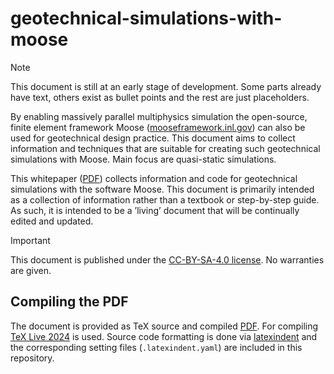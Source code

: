 # geotechnical-simulations-with-moose

> [!NOTE]  
> This document is still at an early stage of development. 
> Some parts already have text, others exist as bullet 
> points and the rest are just placeholders. 

By enabling massively parallel multiphysics simulation the 
open-source, finite element framework Moose
([mooseframework.inl.gov](https://mooseframework.inl.gov)) 
can also be used for geotechnical design practice. This 
document aims to collect information and techniques that 
are suitable for creating such geotechnical simulations 
with Moose. Main focus are quasi-static simulations.

This whitepaper ([PDF](geotechnical-simulations-with-moose.pdf)) 
collects information and code for geotechnical simulations with 
the software Moose. This document is primarily intended as a 
collection of information  rather than a textbook or step-by-step 
guide. As such, it is intended to be a ’living’ document that 
will be continually edited and updated.

> [!IMPORTANT]  
> This document is published under the 
> [CC-BY-SA-4.0 license](https://creativecommons.org/licenses/by-sa/4.0/).
> No warranties are given.

## Compiling the PDF

The document is provided as TeX source and compiled [PDF](geotechnical-simulations-with-moose.pdf). 
For compiling [TeX Live 2024](https://www.tug.org/texlive/) is used. 
Source code formatting is done via [latexindent](https://github.com/cmhughes/latexindent.pl) 
and the corresponding setting files (`.latexindent.yaml`) are included in this repository.